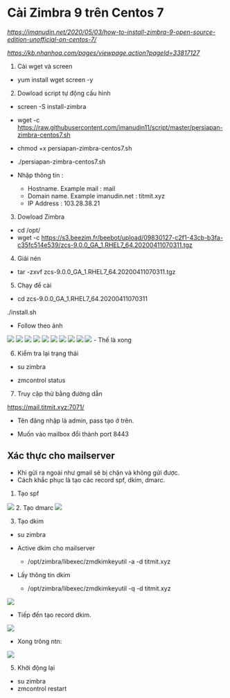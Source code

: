 # Cài Zimbra 9 trên Centos 7

*https://imanudin.net/2020/05/03/how-to-install-zimbra-9-open-source-edition-unofficial-on-centos-7/*

*https://kb.nhanhoa.com/pages/viewpage.action?pageId=33817127*
1. Cài wget và screen
- yum install wget screen -y

2. Dowload script tự động cấu hình
- screen -S install-zimbra
- wget -c https://raw.githubusercontent.com/imanudin11/script/master/persiapan-zimbra-centos7.sh
- chmod +x persiapan-zimbra-centos7.sh
- ./persiapan-zimbra-centos7.sh


- Nhập thông tin :


    + Hostname. Example mail : mail
    + Domain name. Example imanudin.net : titmit.xyz
    + IP Address : 103.28.38.21

3. Dowload Zimbra
- cd /opt/
- wget -c https://s3.beezim.fr/beebot/upload/09830127-c2f1-43cb-b3fa-c35fc514e539/zcs-9.0.0_GA_1.RHEL7_64.20200411070311.tgz 

4. Giải nén
- tar -zxvf zcs-9.0.0_GA_1.RHEL7_64.20200411070311.tgz

5. Chạy để cài
- cd zcs-9.0.0_GA_1.RHEL7_64.20200411070311

./install.sh
- Follow theo ảnh
<img src="image/1.PNG">
<img src="image/2.PNG">
<img src="image/3.PNG">
<img src="image/4.PNG">
<img src="image/5.PNG">
<img src="image/6.PNG">
<img src="image/7.PNG">
<img src="image/8.PNG">
<img src="image/9.PNG">
<img src="image/10.PNG">
- Thế là xong

6. Kiểm tra lại trạng thái

- su zimbra

- zmcontrol status


7. Truy cập thử bằng đường dẫn 

https://mail.titmit.xyz:7071/

- Tên đăng nhập là admin, pass tạo ở trên.


- Muốn vào mailbox đổi thành port 8443

## Xác thực cho mailserver

- Khi gửi ra ngoài như gmail sẽ bị chặn và không gửi được.
- Cách khắc phục là tạo các record spf, dkim, dmarc.


1. Tạo spf

<img src="image/11.PNG">
2. Tạo dmarc

<img src="image/12.PNG">

3. Tạo dkim
- su zimbra
- Active dkim cho mailserver
    + /opt/zimbra/libexec/zmdkimkeyutil -a -d titmit.xyz

- Lấy thông tin dkim
    + /opt/zimbra/libexec/zmdkimkeyutil -q -d titmit.xyz

<img src="image/13.PNG">

- Tiếp đến tạo record dkim.

<img src="image/14.PNG">

- Xong trông ntn:

<img src="image/15.PNG">

5. Khởi động lại
- su zimbra
- zmcontrol restart